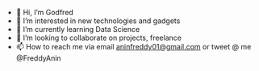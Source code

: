 - 👋 Hi, I’m Godfred
- 👀 I’m interested in new technologies and gadgets
- 🌱 I’m currently learning Data Science
- 💞️ I’m looking to collaborate on projects, freelance
- 📫 How to reach me via email aninfreddy01@gmail.com or tweet @ me @FreddyAnin

<!---
AninFreddy01/AninFreddy01 is a ✨ special ✨ repository because its `README.md` (this file) appears on your GitHub profile.
You can click the Preview link to take a look at your changes.
--->
